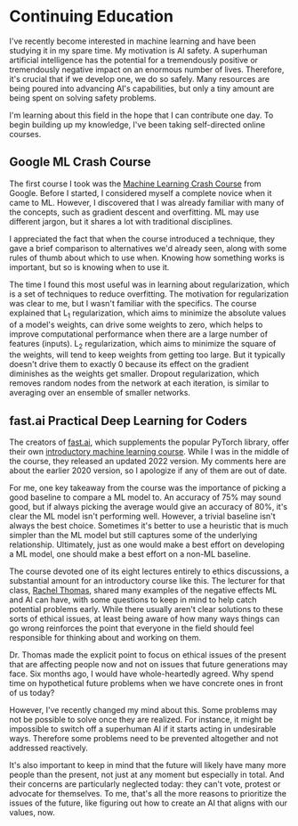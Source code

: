 # Continuing Education

I've recently become interested in machine learning and have been studying it
in my spare time. My motivation is AI safety. A superhuman artificial
intelligence has the potential for a tremendously positive or tremendously
negative impact on an enormous number of lives. Therefore, it's crucial that if
we develop one, we do so safely. Many resources are being poured into advancing
AI's capabilities, but only a tiny amount are being spent on solving safety
problems.

I'm learning about this field in the hope that I can contribute one
day. To begin building up my knowledge, I've been taking self-directed online
courses.

## Google ML Crash Course

The first course I took was the [Machine Learning Crash
Course](https://developers.google.com/machine-learning/crash-course/) from
Google.  Before I started, I considered myself a complete novice when it came
to ML.  However, I discovered that I was already familiar with many of the
concepts, such as gradient descent and overfitting. ML may use different
jargon, but it shares a lot with traditional disciplines.

I appreciated the fact that when the course introduced a technique, they gave a
brief comparison to alternatives we'd already seen, along with some rules of
thumb about which to use when. Knowing how something works is important, but so
is knowing when to use it.

The time I found this most useful was in learning about regularization, which
is a set of techniques to reduce overfitting. The motivation for regularization
was clear to me, but I wasn't familiar with the specifics. The course explained
that L<sub>1</sub> regularization, which aims to minimize the absolute values
of a model's weights, can drive some weights to zero, which helps to improve
computational performance when there are a large number of features (inputs).
L<sub>2</sub> regularization, which aims to minimize the square of the weights,
will tend to keep weights from getting too large. But it typically doesn't
drive them to exactly 0 because its effect on the gradient diminishes as the
weights get smaller.  Dropout regularization, which removes random nodes from
the network at each iteration, is similar to averaging over an ensemble of
smaller networks.

## fast.ai Practical Deep Learning for Coders

The creators of [fast.ai](https://www.fast.ai/), which supplements the popular
PyTorch library, offer their own [introductory machine learning
course](https://course.fast.ai/).  While I was in the middle of the course,
they released an updated 2022 version.  My comments here are about the earlier
2020 version, so I apologize if any of them are out of date.

For me, one key takeaway from the course was the importance of picking a good
baseline to compare a ML model to. An accuracy of 75% may sound good, but if
always picking the average would give an accuracy of 80%, it's clear the ML
model isn't performing well. However, a trivial baseline isn't always the best
choice. Sometimes it's better to use a heuristic that is much simpler than the
ML model but still captures some of the underlying relationship. Ultimately,
just as one would make a best effort on developing a ML model, one should make
a best effort on a non-ML baseline.

The course devoted one of its eight lectures entirely to ethics discussions, a
substantial amount for an introductory course like this. The lecturer for that
class, [Rachel Thomas](https://rachel.fast.ai/), shared many examples of the
negative effects ML and AI can have, with some questions to keep in mind to
help catch potential problems early. While there usually aren't clear solutions
to these sorts of ethical issues, at least being aware of how many ways things
can go wrong reinforces the point that everyone in the field should feel
responsible for thinking about and working on them.

Dr. Thomas made the explicit point to focus on ethical issues of the present
that are affecting people now and not on issues that future generations may
face. Six months ago, I would have whole-heartedly agreed. Why spend time on
hypothetical future problems when we have concrete ones in front of us today?

However, I've recently changed my mind about this. Some problems may not be
possible to solve once they are realized. For instance, it might be impossible
to switch off a superhuman AI if it starts acting in undesirable ways.
Therefore some problems need to be prevented altogether and not addressed
reactively.

It's also important to keep in mind that the future will likely have many more
people than the present, not just at any moment but especially in total. And
their concerns are particularly neglected today: they can't vote, protest or
advocate for themselves. To me, that's all the more reasons to prioritize the
issues of the future, like figuring out how to create an AI that aligns with
our values, now.
